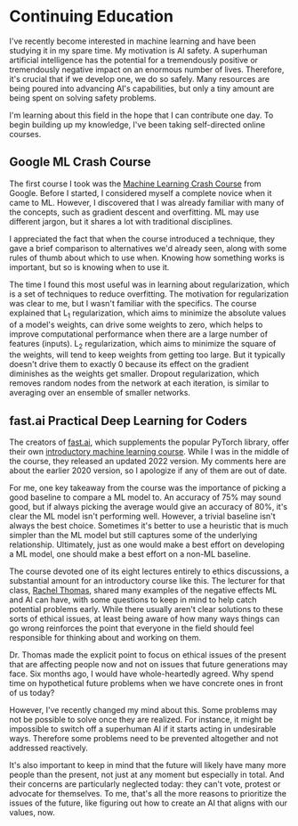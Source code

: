 # Continuing Education

I've recently become interested in machine learning and have been studying it
in my spare time. My motivation is AI safety. A superhuman artificial
intelligence has the potential for a tremendously positive or tremendously
negative impact on an enormous number of lives. Therefore, it's crucial that if
we develop one, we do so safely. Many resources are being poured into advancing
AI's capabilities, but only a tiny amount are being spent on solving safety
problems.

I'm learning about this field in the hope that I can contribute one
day. To begin building up my knowledge, I've been taking self-directed online
courses.

## Google ML Crash Course

The first course I took was the [Machine Learning Crash
Course](https://developers.google.com/machine-learning/crash-course/) from
Google.  Before I started, I considered myself a complete novice when it came
to ML.  However, I discovered that I was already familiar with many of the
concepts, such as gradient descent and overfitting. ML may use different
jargon, but it shares a lot with traditional disciplines.

I appreciated the fact that when the course introduced a technique, they gave a
brief comparison to alternatives we'd already seen, along with some rules of
thumb about which to use when. Knowing how something works is important, but so
is knowing when to use it.

The time I found this most useful was in learning about regularization, which
is a set of techniques to reduce overfitting. The motivation for regularization
was clear to me, but I wasn't familiar with the specifics. The course explained
that L<sub>1</sub> regularization, which aims to minimize the absolute values
of a model's weights, can drive some weights to zero, which helps to improve
computational performance when there are a large number of features (inputs).
L<sub>2</sub> regularization, which aims to minimize the square of the weights,
will tend to keep weights from getting too large. But it typically doesn't
drive them to exactly 0 because its effect on the gradient diminishes as the
weights get smaller.  Dropout regularization, which removes random nodes from
the network at each iteration, is similar to averaging over an ensemble of
smaller networks.

## fast.ai Practical Deep Learning for Coders

The creators of [fast.ai](https://www.fast.ai/), which supplements the popular
PyTorch library, offer their own [introductory machine learning
course](https://course.fast.ai/).  While I was in the middle of the course,
they released an updated 2022 version.  My comments here are about the earlier
2020 version, so I apologize if any of them are out of date.

For me, one key takeaway from the course was the importance of picking a good
baseline to compare a ML model to. An accuracy of 75% may sound good, but if
always picking the average would give an accuracy of 80%, it's clear the ML
model isn't performing well. However, a trivial baseline isn't always the best
choice. Sometimes it's better to use a heuristic that is much simpler than the
ML model but still captures some of the underlying relationship. Ultimately,
just as one would make a best effort on developing a ML model, one should make
a best effort on a non-ML baseline.

The course devoted one of its eight lectures entirely to ethics discussions, a
substantial amount for an introductory course like this. The lecturer for that
class, [Rachel Thomas](https://rachel.fast.ai/), shared many examples of the
negative effects ML and AI can have, with some questions to keep in mind to
help catch potential problems early. While there usually aren't clear solutions
to these sorts of ethical issues, at least being aware of how many ways things
can go wrong reinforces the point that everyone in the field should feel
responsible for thinking about and working on them.

Dr. Thomas made the explicit point to focus on ethical issues of the present
that are affecting people now and not on issues that future generations may
face. Six months ago, I would have whole-heartedly agreed. Why spend time on
hypothetical future problems when we have concrete ones in front of us today?

However, I've recently changed my mind about this. Some problems may not be
possible to solve once they are realized. For instance, it might be impossible
to switch off a superhuman AI if it starts acting in undesirable ways.
Therefore some problems need to be prevented altogether and not addressed
reactively.

It's also important to keep in mind that the future will likely have many more
people than the present, not just at any moment but especially in total. And
their concerns are particularly neglected today: they can't vote, protest or
advocate for themselves. To me, that's all the more reasons to prioritize the
issues of the future, like figuring out how to create an AI that aligns with
our values, now.
